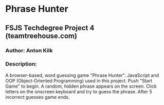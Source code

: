 # Phrase Hunter

## FSJS Techdegree Project 4 (teamtreehouse.com)

### Author: Anton Kilk

### Description:
A browser-based, word guessing game "Phrase Hunter". JavaScript and OOP (Object-Oriented Programming) used in this project.
Push "Start Game" to begin. A random, hidden phrase appears on the screen. Click letters on the onscreen keyboard and try to guess the phrase. After 5 incorrect guesses game ends.
